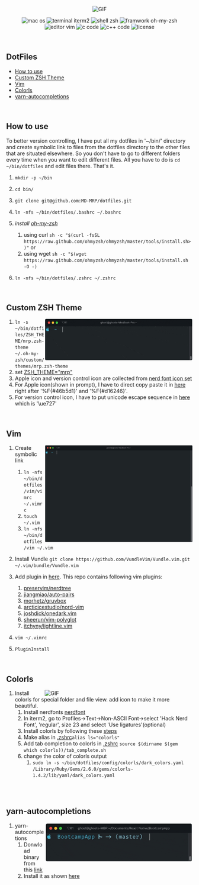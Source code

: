 <p align="center">
    <img alt="GIF" src="https://raw.githubusercontent.com/mrpmohiburrahman/assets/main/dotFilesAssets/final.gif?token=AINKGPKS64U5S3KAX4T62P27XICVS" width="600"/>
</p>
<p align="center">
    <img alt="mac os" src="https://img.shields.io/badge/OS-macOS-informational?style=flat-square&logo=apple&logoColor=white)](https://en.wikipedia.org/wiki/MacOS"/>
    <img alt="terminal iterm2" src="https://img.shields.io/badge/Terminal-iterm2-informational?style=flat-square&logo=powershell&logoColor=white&color=2bbc8a"/>
    <img alt="shell zsh" src="https://img.shields.io/badge/shell-zsh-2bbc8a.svg?&style=flat-square&logo=gnu-bash&logoColor=white&color=2bbc8a"/>
    <img alt="framwork oh-my-zsh" src="https://img.shields.io/badge/Framework-Oh_My_Zsh-informational?style=flat-square&logo=powershell&logoColor=white&color=2bbc8a"/>
    <img alt="editor vim" src="https://img.shields.io/badge/editor-vim-informational?style=flat-square&logo=vim&logoColor=white&color=2bbc8a"/>
    <img alt="c code" src="https://img.shields.io/badge/code-c-informational?style=flat-square&logo=c&logoColor=white&color=2bbc8a"/>
    <img alt="c++ code" src="https://img.shields.io/badge/code-c++-blue.svg?style=flat-square&logo=c%2B%2B"/>
    <img alt="license" src="https://img.shields.io/github/license/Naereen/StrapDown.js.svg?style=flat-square"/>
</p>
<br/>

## DotFiles
* [How to use](#how-to-use)
* [Custom ZSH Theme](#custom-zsh-theme)
* [Vim](#vim)
* [Colorls](#colorls)
* [yarn-autocompletions](#yarn-autocompletions)
<br/>

## How to use

To better version controlling, I have put all my dotfiles in '~/bin/' directory and create symbolic link to files from the dotfiles directory to the other files that are situated elsewhere. So you don't have to go to different folders every time when you want to edit different files. All you have to do is `cd ~/bin/dotfiles` and edit files there. That's it.

1. `mkdir -p ~/bin`
1. `cd bin/`
1. `git clone git@github.com:MD-MRP/dotfiles.git`
1. `ln -nfs ~/bin/dotfiles/.bashrc ~/.bashrc`
1. *install [oh-my-zsh](https://ohmyz.sh/#install)*
    1. using curl `sh -c "$(curl -fsSL https://raw.github.com/ohmyzsh/ohmyzsh/master/tools/install.sh>)"`
    or
    1. using wget `sh -c "$(wget https://raw.github.com/ohmyzsh/ohmyzsh/master/tools/install.sh -O -)`

1. `ln -nfs ~/bin/dotfiles/.zshrc ~/.zshrc`
<br/>

## Custom ZSH Theme
<img align="right" alt="GIF" src="https://raw.githubusercontent.com/mrpmohiburrahman/assets/main/dotFilesAssets/prompt.gif?token=AINKGPJZHNQRK4FRCQURGQK7XHX2S" width="400"/>

1. `ln -s ~/bin/dotfiles/ZSH_THEME/mrp.zsh-theme ~/.oh-my-zsh/custom/themes/mrp.zsh-theme`
1. set [ZSH_THEME="mrp"](https://github.com/mrpmohiburrahman/dotfiles/blob/6b9e3537c5f4851c2f61d92ed7e1a338d2cd068c/.zshrc#L11)
1. Apple icon and version control icon are collected from [nerd font icon set](https://www.nerdfonts.com/cheat-sheet)
1. For Apple icon(shown in prompt), I have to direct copy paste it in [here](https://github.com/mrpmohiburrahman/dotfiles/blob/a2a0dd48bec7f2c17422a8fc3ca012f729c50192/ZSH_THEME/mrp.zsh-theme#L1) right after '%F{#46b5d1}' and '%F{#d16246}'.
1. For version control icon, I have to put unicode escape sequence in [here](https://github.com/mrpmohiburrahman/dotfiles/blob/a2a0dd48bec7f2c17422a8fc3ca012f729c50192/ZSH_THEME/mrp.zsh-theme#L4) which is '\ue727'
<br/>

## Vim

<img align="right" alt="GIF" src="https://raw.githubusercontent.com/mrpmohiburrahman/assets/main/dotFilesAssets/vim.gif?token=AINKGPPLA7GEABKFGDOKB5S7XHRSG" width="400"/>

1. Create symbolic link
    1. `ln -nfs ~/bin/dotfiles/vim/vimrc ~/.vimrc`
    1. `touch ~/.vim`
    1. `ln -nfs ~/bin/dotfiles/vim ~/.vim`
    
1. Install Vundle `git clone https://github.com/VundleVim/Vundle.vim.git ~/.vim/bundle/Vundle.vim`

1. Add plugin in [here](https://github.com/mrpmohiburrahman/dotfiles/blob/2601e36c85c408b982ab6fcf7faf31bb15300651/vim/.vimrc#L19). This repo contains following vim plugins:
    1. [preservim/nerdtree](https://github.com/preservim/nerdtree)
    1. [jiangmiao/auto-pairs](https://github.com/jiangmiao/auto-pairs)
    1. [morhetz/gruvbox](https://github.com/morhetz/gruvbox)
    1. [arcticicestudio/nord-vim](https://github.com/arcticicestudio/nord-vim)
    1. [joshdick/onedark.vim](https://github.com/joshdick/onedark.vim)
    1. [sheerun/vim-polyglot](https://github.com/sheerun/vim-polyglot)
    1. [itchyny/lightline.vim](https://github.com/itchyny/lightline.vim)
1. `vim ~/.vimrc`
1. `PluginInstall`
<!--
    1. `sudo apt install build-essential cmake3 python3-dev`
    1. `cd ~/bin/dotfiles/vim/bundle/YouCompleteMe/`
    1. `git submodule update --init --recursive`
    1. `python3 install.py --clangd-completer`
    1. "colorScheme": "One Half Dark" #in list
    1. Keybindings
    `{
    "command": "closeTab",
        "keys": [
                "ctrl+w"
                ]
    },
    {
    "command": "newTab",
        "keys": [
                "ctrl+t"
                ]
    },`
    1. *Install pathed Powerline font for windows*
        1. Clone powerline font
        1. Administrator powershell
        1. `Set-ExecutionPolicy Bypass`
        1. `.\install.ps1`
        1. `Set-ExecutionPolicy Default`
        1. `fontFace": "DejaVu Sans Mono for Powerline`
-->

<br/>

## Colorls
<img align="right" alt="GIF" src="https://raw.githubusercontent.com/mrpmohiburrahman/assets/main/dotFilesAssets/filesAndFoldersIcons_compressed.gif?token=AINKGPOAN7EMJPHXSJSO6DC7XHJOC" width="400"/>

1. Install colorls for special folder and file view. add icon to make it more
beautiful.
    1. Install nerdfonts [nerdfont](https://github.com/ryanoasis/nerd-fonts/blob/master/readme.md#option-4-homebrew-fonts)
    1. In iterm2, go to Profiles->Text->Non-ASCII Font->select 'Hack Nerd Font', 'regular', size 23 and select 'Use ligatures'(optional)
    1. Install colorls by following these [steps](https://github.com/athityakumar/colorls#installation)
    1. Make alias in [.zshrc](https://github.com/mrpmohiburrahman/dotfiles/blob/0770fddc710ad13e1f562b74a8056a7270003d08/.zshrc#L105)`alias ls="colorls"`
    1. Add tab completion to colorls in [.zshrc](https://github.com/mrpmohiburrahman/dotfiles/blob/0770fddc710ad13e1f562b74a8056a7270003d08/.zshrc#L106) `source $(dirname $(gem which colorls))/tab_complete.sh`
    1. change the color of colorls output
        1. `sudo ln -s ~/bin/dotfiles/config/colorls/dark_colors.yaml /Library/Ruby/Gems/2.6.0/gems/colorls-1.4.2/lib/yaml/dark_colors.yaml`
<br/>
<br/>

## yarn-autocompletions
<img align="right" alt="GIF" src="https://raw.githubusercontent.com/mrpmohiburrahman/assets/main/dotFilesAssets/yarn_completion.gif?token=AINKGPJXZ3MPT5XJIAOWYIC7XHNKE" width="400"/>

1. yarn-autocompletions
    1. Donwload binary from this [link](https://github.com/g-plane/zsh-yarn-autocompletions/releases)
    2. Install it as shown [here](https://github.com/g-plane/zsh-yarn-autocompletions#add-as-a-zsh-plugin)
